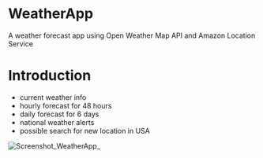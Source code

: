# WeatherApp
A weather forecast app using Open Weather Map API and Amazon Location Service

# Introduction
* current weather info
* hourly forecast for 48 hours 
* daily forecast for 6 days
* national weather alerts
* possible search for new location in USA

![Screenshot_WeatherApp_](https://user-images.githubusercontent.com/110613453/196983830-a926eb55-d547-461c-980a-2bc818dc5e7d.jpg)
